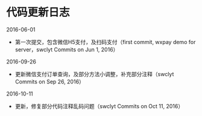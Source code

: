 # 代码更新日志

2016-06-01
 - 第一次提交，包含微信H5支付，及扫码支付（first commit, wxpay demo for server，swclyt Commits on Jun 1, 2016）

2016-09-26
 - 更新微信支付订单查询，及部分方法小调整，补充部分注释（swclyt Commits on Sep 26, 2016）
 
2016-10-11
 - 更新，修复部分代码注释乱码问题（swclyt Commits on Oct 11, 2016）
